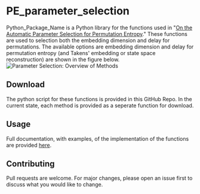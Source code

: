 # PE_parameter_selection

Python_Package_Name is a Python library for the functions used in "[On the Automatic Parameter Selection for Permutation Entropy](https://arxiv.org/abs/1905.06443)." These functions are used to selection both the embedding dimension and delay for permutations.
The available options are embedding dimension and delay for permutation entropy (and Takens' embedding or state space reconstruction) are shown in the figure below.
![Parameter Selection: Overview of Methods](https://github.com/khasawn3/PE_parameter_selection/blob/master/Figures/PE_params.PNG)

## Download

The python script for these functions is provided in this GitHub Repo. In the current state, each method is provided as a seperate function for download.

## Usage

Full documentation, with examples, of the implementation of the functions are provided [here](http://www.firaskhasawneh.com/).

## Contributing

Pull requests are welcome. For major changes, please open an issue first to discuss what you would like to change.
